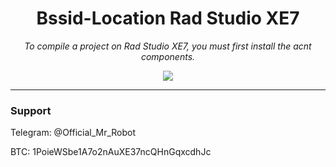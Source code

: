 <h1 align="center">Bssid-Location Rad Studio XE7</h1>

<p align="center">
	<i>To compile a project on Rad Studio XE7, you must first install the acnt components.</i>
</p>

<p align="center">
	<img src="https://i.postimg.cc/G2F6h8NW/1.png" />
</p>

-------

### Support
Telegram: @Official_Mr_Robot

BTC: 1PoieWSbe1A7o2nAuXE37ncQHnGqxcdhJc
